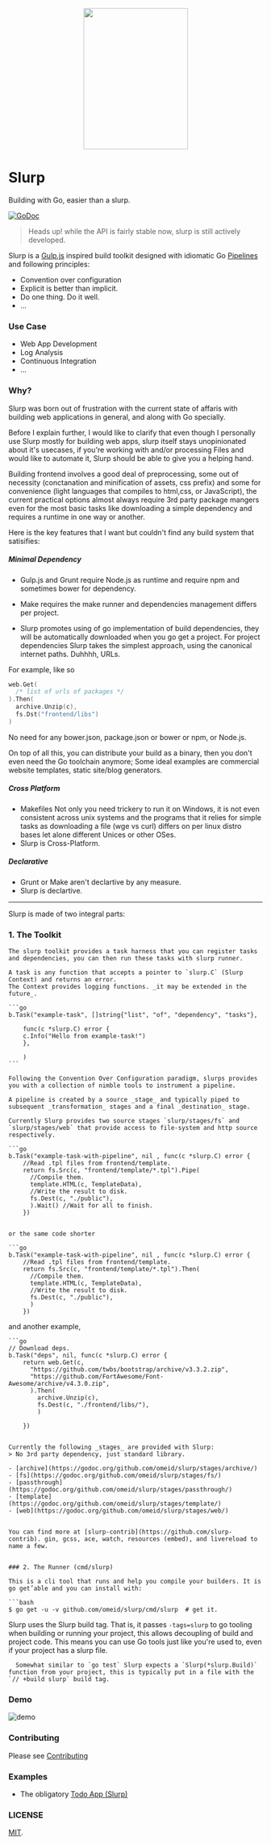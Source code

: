 <p align="center">
<img height="280" width="207" src="docs/slurp.png">
</p>



# Slurp 
Building with Go, easier than a slurp.

[![GoDoc](https://godoc.org/github.com/omeid/slurp?status.svg)](https://godoc.org/github.com/omeid/slurp)

> Heads up! while the API is fairly stable now, slurp is still actively developed.


Slurp is a [Gulp.js](http://gulpjs.com/) inspired build toolkit designed with idiomatic Go [Pipelines](http://blog.golang.org/pipelines) and following principles: 

- Convention over configuration
- Explicit is better than implicit.
- Do one thing. Do it well.
- ...

### Use Case
- Web App Development
- Log Analysis
- Continuous Integration
- ...

### Why?
Slurp was born out of frustration with the current state of affaris with building web applications in general, and along with Go specially. 

Before I explain further, I would like to clarify that even though I personally use Slurp mostly for building web apps, slurp itself stays unopinionated about it's usecases, if you're working with and/or processing Files and would like to automate it, Slurp should be able to give you a helping hand.

Building frontend involves a good deal of preprocessing, some out of necessity (conctanation and minification of assets, css prefix) and some for convenience (light languages that compiles to html,css, or JavaScript), the current practical options almost always require 3rd party package mangers even for the most basic tasks like downloading a simple dependency and requires a runtime in one way or another.

Here is the key features that I want but couldn't find any build system that satisifies:

##### Minimal Dependency
- Gulp.js and Grunt require Node.js as runtime and require npm and sometimes bower for dependency.
- Make requires the make runner and dependencies management differs per project. 

- Slurp promotes using of go implementation of build dependencies, they will be automatically downloaded when you go get a project. 
For project dependencies Slurp takes the simplest approach, using the canonical internet paths. Duhhhh, URLs.

For example, like so 

```go
web.Get( 
  /* list of urls of packages */
).Then(
  archive.Unzip(c), 
  fs.Dst("frontend/libs")
)
```
No need for any bower.json, package.json or bower or npm, or Node.js.

On top of all this, you can distribute your build as a binary, then you don't even need the Go toolchain anymore; Some ideal examples are commercial website templates, static site/blog generators.

##### Cross Platform
- Makefiles
  Not only you need trickery to run it on Windows, it is not even consistent across unix systems and the programs that it relies for simple tasks as downloading a file (wge vs curl) differs on per linux distro bases let alone different Unices or other OSes.
- Slurp is Cross-Platform.

##### Declarative
- Grunt or Make aren't declartive by any measure.
- Slurp is declartive.


---


Slurp is made of two integral parts:

### 1. The Toolkit 

    The slurp toolkit provides a task harness that you can register tasks and dependencies, you can then run these tasks with slurp runner.

    A task is any function that accepts a pointer to `slurp.C` (Slurp Context) and returns an error.  
    The Context provides logging functions. _it may be extended in the future_.

    ```go
    b.Task("example-task", []string{"list", "of", "dependency", "tasks"},

        func(c *slurp.C) error {
        c.Info("Hello from example-task!")
        },

        )
    ```

    Following the Convention Over Configuration paradigm, slurps provides you with a collection of nimble tools to instrument a pipeline.

    A pipeline is created by a source _stage_ and typically piped to subsequent _transformation_ stages and a final _destination_ stage.

    Currently Slurp provides two source stages `slurp/stages/fs` and `slurp/stages/web` that provide access to file-system and http source respectively.

    ```go
    b.Task("example-task-with-pipeline", nil , func(c *slurp.C) error {
        //Read .tpl files from frontend/template.
        return fs.Src(c, "frontend/template/*.tpl").Pipe(
          //Compile them.
          template.HTML(c, TemplateData),
          //Write the result to disk.
          fs.Dest(c, "./public"),
          ).Wait() //Wait for all to finish.
        })
```

or the same code shorter

```go
b.Task("example-task-with-pipeline", nil , func(c *slurp.C) error {
    //Read .tpl files from frontend/template.
    return fs.Src(c, "frontend/template/*.tpl").Then(
      //Compile them.
      template.HTML(c, TemplateData),
      //Write the result to disk.
      fs.Dest(c, "./public"),
      )
    })
```

and another example,

    ```go
    // Download deps.
    b.Task("deps", nil, func(c *slurp.C) error {
        return web.Get(c,
          "https://github.com/twbs/bootstrap/archive/v3.3.2.zip",
          "https://github.com/FortAwesome/Font-Awesome/archive/v4.3.0.zip",
          ).Then(
            archive.Unzip(c),
            fs.Dest(c, "./frontend/libs/"),
            )

        })
```

Currently the following _stages_ are provided with Slurp:
> No 3rd party dependency, just standard library.  

- [archive](https://godoc.org/github.com/omeid/slurp/stages/archive/)
- [fs](https://godoc.org/github.com/omeid/slurp/stages/fs/)
- [passthrough](https://godoc.org/github.com/omeid/slurp/stages/passthrough/)
- [template](https://godoc.org/github.com/omeid/slurp/stages/template/)
- [web](https://godoc.org/github.com/omeid/slurp/stages/web/)


You can find more at [slurp-contrib](https://github.com/slurp-contrib). gin, gcss, ace, watch, resources (embed), and livereload to name a few.


### 2. The Runner (cmd/slurp)

This is a cli tool that runs and help you compile your builders. It is go get’able and you can install with:

```bash
$ go get -u -v github.com/omeid/slurp/cmd/slurp  # get it.
```

Slurp uses the Slurp build tag. That is, it passes `-tags=slurp` to go tooling when building or running your project,
      this allows decoupling of build and project code. This means you can use Go tools just like you're used to, even if your
      project has a slurp file.

      Somewhat similar to `go test` Slurp expects a `Slurp(*slurp.Build)` function from your project, this is typically put in a file with the `// +build slurp` build tag.

### Demo 

![demo](docs/demo.gif)

### Contributing

Please see [Contributing](CONTRIBUTING.md)

### Examples
  - The obligatory [Todo App (Slurp)](https://github.com/omeid/slurp-todo)


### LICENSE
  [MIT](LICENSE).
